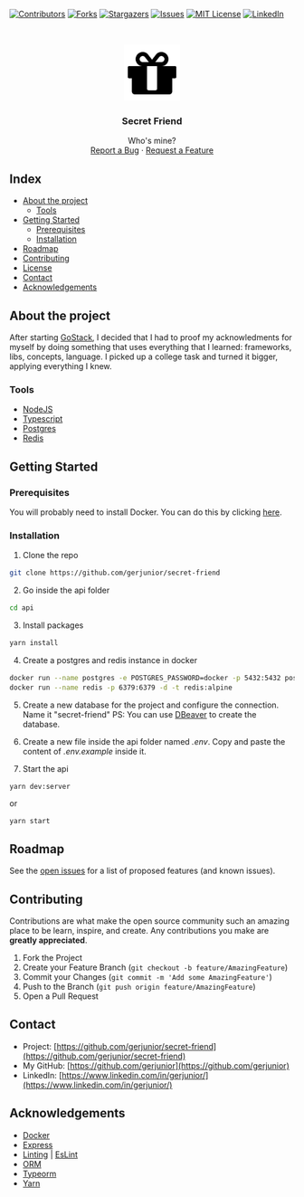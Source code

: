 <!--
*** Template em https://github.com/othneildrew/Best-README-Template 
-->

[![Contributors][contributors-shield]][contributors-url]
[![Forks][forks-shield]][forks-url]
[![Stargazers][stars-shield]][stars-url]
[![Issues][issues-shield]][issues-url]
[![MIT License][license-shield]][license-url]
[![LinkedIn][linkedin-shield]][linkedin-url]

<!-- PROJECT LOGO -->
<br />
<p align="center">
  <a href="https://github.com/gerjunior/secret-friend">
    <img src="assets/gift.png" alt="Logo" width="100", height="100">
  </a>
  <h3 align="center">Secret Friend</h3>

  <p align="center">
    Who's mine?
    <br />
    <a href="https://github.com/gerjunior/secret-friend/issues">Report a Bug</a>
    ·
    <a href="https://github.com/gerjunior/secret-friend/issues">Request a Feature</a>
  </p>



</p>



<!-- TABLE OF CONTENTS -->

## Index

* [About the project](#about-the-project)
  * [Tools](#tools)
* [Getting Started](#getting-started)
  * [Prerequisites](#prerequisites)
  * [Installation](#installation)
* [Roadmap](#roadmap)
* [Contributing](#contributing)
* [License](#license)
* [Contact](#contact)
* [Acknowledgements](#acknowledgements)

<!-- ABOUT THE PROJECT -->
## About the project

After starting [GoStack](https://rocketseat.com.br/), I decided that I had to proof my acknowledments for myself by doing something that uses everything that I learned: frameworks, libs, concepts, language. I picked up a college task and turned it bigger, applying everything I knew.

### Tools

* [NodeJS](https://nodejs.org/en/)
* [Typescript](https://www.typescriptlang.org/)
* [Postgres](https://www.postgresql.org/)
* [Redis](https://redis.io/)

<!-- GETTING STARTED -->
## Getting Started

### Prerequisites

You will probably need to install Docker. You can do this by clicking [here](https://www.docker.com/get-started).

### Installation

1. Clone the repo
```sh
git clone https://github.com/gerjunior/secret-friend
```
2. Go inside the api folder
```sh
cd api
```
3. Install packages
```sh
yarn install
```
4. Create a postgres and redis instance in docker
```sh
docker run --name postgres -e POSTGRES_PASSWORD=docker -p 5432:5432 postgres
docker run --name redis -p 6379:6379 -d -t redis:alpine
```
5. Create a new database for the project and configure the connection. Name it "secret-friend"
   PS: You can use [DBeaver](https://dbeaver.io/) to create the database.

5. Create a new file inside the api folder named *.env*. Copy and paste the content of *.env.example* inside it.

6. Start the api
```sh
yarn dev:server
```
or
```
yarn start
```

<!-- ROADMAP -->
## Roadmap

See the [open issues](https://github.com/gerjunior/secret-friend/issues) for a list of proposed features (and known issues).

<!-- CONTRIBUIÇÕES -->
## Contributing

Contributions are what make the open source community such an amazing place to be learn, inspire, and create. Any contributions you make are **greatly appreciated**.

1. Fork the Project
2. Create your Feature Branch (`git checkout -b feature/AmazingFeature`)
3. Commit your Changes (`git commit -m 'Add some AmazingFeature'`)
4. Push to the Branch (`git push origin feature/AmazingFeature`)
5. Open a Pull Request

<!-- CONTATO -->

## Contact

* Project: [https://github.com/gerjunior/secret-friend](https://github.com/gerjunior/secret-friend)
* My GitHub: [https://github.com/gerjunior](https://github.com/gerjunior)
* LinkedIn: [https://www.linkedin.com/in/gerjunior/](https://www.linkedin.com/in/gerjunior/)

<!-- ACKNOWLEDGEMENTS -->

## Acknowledgements
* [Docker](https://www.docker.com/)
* [Express](https://expressjs.com/pt-br/)
* [Linting](https://stackoverflow.com/questions/8503559/what-is-linting) | [EsLint](https://eslint.org/) 
* [ORM](https://www.google.com/url?sa=t&rct=j&q=&esrc=s&source=web&cd=&cad=rja&uact=8&ved=2ahUKEwibhdrHzOjpAhXLHLkGHYZ5BbUQwqsBMA16BAgKEAQ&url=https%3A%2F%2Fwww.youtube.com%2Fwatch%3Fv%3DsnOXxJa31GI&usg=AOvVaw0lVRdltJqZhaPZEnZ2dSET)
* [Typeorm](https://typeorm.io/#/)
* [Yarn](https://yarnpkg.com/)

<!-- MARKDOWN LINKS & IMAGES -->
<!-- https://www.markdownguide.org/basic-syntax/#reference-style-links -->

[contributors-shield]: https://img.shields.io/github/contributors/gerjunior/secret-friend.svg?style=flat-square
[contributors-url]: https://github.com/gerjunior/secret-friend/graphs/contributors
[forks-shield]: https://img.shields.io/github/forks/gerjunior/secret-friend.svg?style=flat-square
[forks-url]: https://github.com/gerjunior/secret-friend/network/members
[stars-shield]: https://img.shields.io/github/stars/gerjunior/secret-friend.svg?style=flat-square
[stars-url]: https://github.com/gerjunior/secret-friend/stargazers
[issues-shield]: https://img.shields.io/github/issues/gerjunior/secret-friend.svg?style=flat-square
[issues-url]: https://github.com/gerjunior/secret-friend/issues
[license-shield]: https://img.shields.io/github/license/gerjunior/secret-friend.svg?style=flat-square
[license-url]: https://github.com/gerjunior/secret-friend/blob/master/LICENSE.txt
[linkedin-shield]: https://img.shields.io/badge/-LinkedIn-black.svg?style=flat-square&logo=linkedin&colorB=555
[linkedin-url]: https://linkedin.com/in/gerjunior
